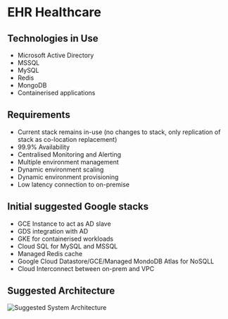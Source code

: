 # EHR Healthcare

## Technologies in Use
- Microsoft Active Directory
- MSSQL
- MySQL
- Redis
- MongoDB
- Containerised applications

## Requirements
- Current stack remains in-use (no changes to stack, only replication of stack as co-location replacement)
- 99.9% Availability
- Centralised Monitoring and Alerting
- Multiple environment management
- Dynamic environment scaling
- Dynamic environment provisioning
- Low latency connection to on-premise

## Initial suggested Google stacks
- GCE Instance to act as AD slave
- GDS integration with AD
- GKE for containerised workloads
- Cloud SQL for MySQL and MSSQL
- Managed Redis cache
- Google Cloud Datastore/GCE/Managed MondoDB Atlas for NoSQLL
- Cloud Interconnect between on-prem and VPC


## Suggested Architecture
![Suggested System Architecture](https://lucid.app/publicSegments/view/aee5f48c-4593-444e-a27b-4d6f1f85c584/image.png)